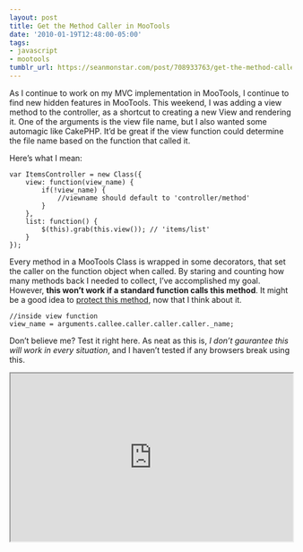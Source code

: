 ```yaml
---
layout: post
title: Get the Method Caller in MooTools
date: '2010-01-19T12:48:00-05:00'
tags:
- javascript
- mootools
tumblr_url: https://seanmonstar.com/post/708933763/get-the-method-caller-in-mootools
---
```

As I continue to work on my MVC implementation in MooTools, I continue to find new hidden features in MooTools. This weekend, I was adding a view method to the controller, as a shortcut to creating a new View and rendering it. One of the arguments is the view file name, but I also wanted some automagic like CakePHP. It’d be great if the view function could determine the file name based on the function that called it.

Here’s what I mean:

    var ItemsController = new Class({
    	view: function(view_name) {
    		if(!view_name) {
    			//viewname should default to 'controller/method'
    		}
    	},
    	list: function() {
    		$(this).grab(this.view()); // 'items/list'
    	}
    });

Every method in a MooTools Class is wrapped in some decorators, that set the caller on the function object when called. By staring and counting how many methods back I needed to collect, I’ve accomplished my goal. However, **this won’t work if a standard function calls this method**. It might be a good idea to [protect this method](http://seanmonstar.com/blog/2009-09-04-protected-methods-in-mootools-classes/), now that I think about it.

    //inside view function
    view_name = arguments.callee.caller.caller.caller._name;

Don’t believe me? Test it right here. As neat as this is, _I don’t gaurantee this will work in every situation_, and I haven’t tested if any browsers break using this.

<iframe style="width: 100%; height: 300px" src="http://mootools.net/shell/9QDKe/embedded/"></iframe>
